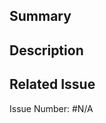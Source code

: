 ## Summary

<!-- 간단하게 요약 -->

## Description

<!-- 상세 내용 작성 -->

## Related Issue

<!-- 관련된 issue가 존재하지 않으면 단락을 삭제해 해주세요. -->

Issue Number: #N/A

<!-- issue를 해결한 PR이면 'close #이슈번호' 로 작성해주세요. -->
